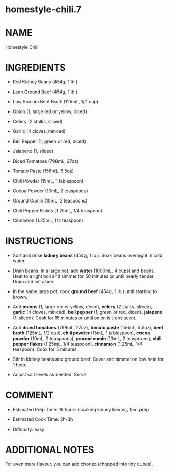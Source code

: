 # homestyle-chili.7

# NAME

Homestyle Chili

# INGREDIENTS

  - Red Kidney Beans (454g, 1 lb.)

  - Lean Ground Beef (454g, 1 lb.)

  - Low Sodium Beef Broth (125mL, 1/2 cup)

  - Onion (1, large red or yellow, diced)

  - Celery (2 stalks, sliced)

  - Garlic (4 cloves, minced)

  - Bell Pepper (1, green or red, diced)

  - Jalapeno (1, sliced)

  - Diced Tomatoes (798mL, 27oz)

  - Tomato Paste (156mL, 5.5oz)

  - Chili Powder (15mL, 1 tablespoon)

  - Cocoa Powder (10mL, 2 teaspoons)

  - Ground Cumin (10mL, 2 teaspoons)

  - Chili Pepper Flakes (1.25mL, 1/4 teaspoon)

  - Cinnamon (1.25mL, 1/4 teaspoon)

# INSTRUCTIONS

  - Sort and rinse **kidney beans** (454g, 1 lb.). Soak beans overnight
    in cold water.

  - Drain beans. In a large pot, add **water** (1000mL, 4 cups) and
    beans. Heat to a light boil and simmer for 50 minutes or until
    nearly tender. Drain and set aside.

  - In the same large pot, cook **ground beef** (454g, 1 lb.) until
    starting to brown.

  - Add **onions** (1, large red or yellow, diced), **celery** (2
    stalks, sliced), **garlic** (4 cloves, minced), **bell pepper** (1,
    green or red, diced), **jalapeno** (1, sliced). Cook for 15 minutes
    or until onion is translucent.

  - Add **diced tomatoes** (798mL, 27oz), **tomato paste** (156mL,
    5.5oz), **beef broth** (125mL, 1/2 cup), **chili powder** (15mL, 1
    tablespoon), **cocoa powder** (10mL, 2 teaspoons), **ground cumin**
    (10mL, 2 teaspoons), **chili pepper flakes** (1.25mL, 1/4 teaspoon),
    **cinnamon** (1.25mL, 1/4 teaspoon). Cook for 5 minutes.

  - Stir in kidney beans and ground beef. Cover and simmer on low heat
    for 1 hour.

  - Adjust salt levels as needed. Serve.

# COMMENT

  - Estimated Prep Time: 18 hours (soaking kidney beans), 15m prep

  - Estimated Cook Time: 2h-3h

  - Difficulty: easy

# ADDITIONAL NOTES

For even more flavour, you can add chorizo (chopped into tiny cubes).
